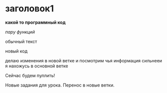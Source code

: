 # заголовок1

**какой то программный код**

*пару функций*

обычный текст

новый код

делаю изменения в новой ветке и посмотрим чья информация сильнееи я нахожусь в основной ветке

Сейчас будем пуллить!

Новые задания для урока. Перенос в новые ветки.